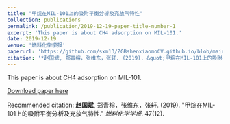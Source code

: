 ```yaml
---
title: "甲烷在MIL-101上的吸附平衡分析及充放气特性"
collection: publications
permalink: /publication/2019-12-19-paper-title-number-1
excerpt: 'This paper is about CH4 adsorption on MIL-101.'
date: 2019-12-19
venue: '燃料化学学报'
paperurl: 'https://github.com/sxm13/ZGBshenxiaomoCV.github.io/blob/main/files/%E7%94%B2%E7%83%B7%E5%9C%A8MIL_101%E4%B8%8A%E7%9A%84%E5%90%B8%E9%99%84%E5%B9%B3%E8%A1%A1%E5%88%86%E6%9E%90%E5%8F%8A%E5%85%85%E6%94%BE%E6%B0%94%E7%89%B9%E6%80%A7_%E8%B5%B5%E5%9B%BD%E6%96%8C.pdf'
citation: '*赵国斌, 郑青榕，张维东，张轩. (2019). &quot;甲烷在MIL-101上的吸附平衡分析及充放气特性.&quot; <i>燃料化学学报</i>. 47(12).'
---
```

This paper is about CH4 adsorption on MIL-101.

[Download paper here](https://github.com/sxm13/ZGBshenxiaomoCV.github.io/blob/main/files/%E7%94%B2%E7%83%B7%E5%9C%A8MIL_101%E4%B8%8A%E7%9A%84%E5%90%B8%E9%99%84%E5%B9%B3%E8%A1%A1%E5%88%86%E6%9E%90%E5%8F%8A%E5%85%85%E6%94%BE%E6%B0%94%E7%89%B9%E6%80%A7_%E8%B5%B5%E5%9B%BD%E6%96%8C.pdf)

Recommended citation: **赵国斌**, 郑青榕，张维东，张轩. (2019). "甲烷在MIL-101上的吸附平衡分析及充放气特性." <i>燃料化学学报</i>. 47(12).
